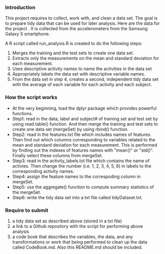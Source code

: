### Introduction

This project requires to collect, work with, and clean a data set. The goal is to prepare tidy data that can be used for later analysis.  Here are the data for the project <a href="https://d396qusza40orc.cloudfront.net/getdata%2Fprojectfiles%2FUCI%20HAR%20Dataset.zip"></a>. It is collected from the accelerometers from the Samsung Galaxy S smartphone.

A R script called run_analysis.R is created to do the following steps:
1. Merges the training and the test sets to create one data set.
2. Extracts only the measurements on the mean and standard deviation for each measurement. 
3. Uses descriptive activity names to name the activities in the data set
4. Appropriately labels the data set with descriptive variable names. 
5. From the data set in step 4, creates a second, independent tidy data set with the average of each variable for each activity and each subject.


### How the script works

* At the very beginning, load the dplyr package which provides powerful functions.
* Step1: read in the data, label and subject# of training set and test set by using read.table() function. And then merge the training and test sets to create one data set (mergeSet) by using rbind() function.
* Step2: read in the features.txt file which includes names of features. Then find out which columns corresponding to variables related to the mean and standard deviation for each measurement. This is performed by finding out the indexes of features names with "mean()" or "std()". Finally select these columns from mergeSet.
* Step3: read in the activity_labels.txt file which contains the name of activies. Then change the number (i.e. 1, 2, 3, 4, 5, 6) in labels to the corresponding activity names. 
* Step4: assign the feature names to the correspoding column in mergeSet.
* Step5: use the aggregate() function to compute summary statistics of the mergeSet. 
* Step6: write the tidy data set into a txt file called tidyDataset.txt.


### Require to submit
1. a tidy data set as described above (stored in a txt file)
2. a link to a Github repository with the script for performing above analysis
3. a code book that describes the variables, the data, and any transformations or work that being performed to clean up the data called CodeBook.md. Also this README.md should be included.



 


